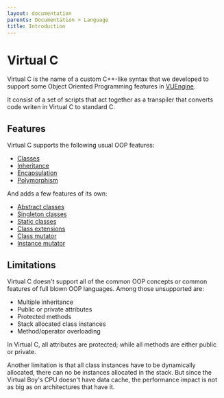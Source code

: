 ```yaml
---
layout: documentation
parents: Documentation > Language
title: Introduction
---
```


# Virtual C

Virtual C is the name of a custom C++-like syntax that we developed to support some Object Oriented Programming features in [VUEngine](https://github.com/VUEngine/VUEngine-Core).

It consist of a set of scripts that act together as a transpiler that converts code writen in Virtual C to standard C.

## Features

Virtual C supports the following usual OOP features:

- [Classes](../syntax/)
- [Inheritance](../features/#Inheritance)
- [Encapsulation](../features/#encapsulation)
- [Polymorphism](../features/#polymorphism)

And adds a few features of its own:

- [Abstract classes](../custom-features/#abstract-classes)
- [Singleton classes](../custom-features/#singleton-classes)
- [Static classes](../custom-features/#static-classes)
- [Class extensions](../custom-features/#class-extensions)
- [Class mutator](../custom-features/#class-mutator)
- [Instance mutator](../custom-features/#instance-mutator)

## Limitations

Virtual C doesn't support all of the common OOP concepts or common features of full blown OOP languages. Among those unsupported are:

- Multiple inheritance
- Public or private attributes
- Protected methods
- Stack allocated class instances
- Method/operator overloading

In Virtual C, all attributes are protected; while all methods are either public or private.

Another limitation is that all class instances have to be dynamically allocated, there can no be instances allocated in the stack. But since the Virtual Boy's CPU doesn't have data cache, the performance impact is not as big as on architectures that have it.

